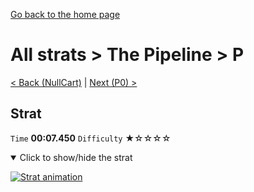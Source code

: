 [Go back to the home page](https://github.com/Doublevil/scbspeedrun)

# All strats > The Pipeline > P

[< Back (NullCart)](https://github.com/Doublevil/scbspeedrun/blob/main/levels/all_lvl/RAM/NullCart.md) | [Next (P0) >](https://github.com/Doublevil/scbspeedrun/blob/main/levels/all_lvl/P/P0.md)

## Strat

`Time` **00:07.450** `Difficulty` ★☆☆☆☆
<details open>
  <summary>Click to show/hide the strat</summary>

  [![Strat animation](https://github.com/Doublevil/scbspeedrun/blob/main/media/levels/P/P_Strat.webp)](https://github.com/Doublevil/scbspeedrun/blob/main/media/levels/P/P_Strat.mp4?raw=true)
</details>
